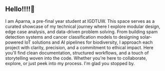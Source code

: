 ## Hello!!!!👋

I am Aparna, a pre-final year student at IGDTUW.
This space serves as a curated showcase of my technical journey where I explore modular design, edge case analysis, and data-driven problem solving. From building spam detection systems and cancer classification models to designing solar-powered IoT solutions and AI pipelines for biodiversity, I approach each project with clarity, precision, and a commitment to ethical impact. Here you'll find clean documentation, structured workflows, and a touch of storytelling woven into the code. Whether you're here to collaborate, explore, or just peek into my process. I'm glad you stopped by.

<!--
**aparnaparashar/aparnaparashar** is a ✨ _special_ ✨ repository because its `README.md` (this file) appears on your GitHub profile.

Here are some ideas to get you started:

- 🔭 I’m currently working on ...
- 🌱 I’m currently learning ...
- 👯 I’m looking to collaborate on ...
- 🤔 I’m looking for help with ...
- 💬 Ask me about ...
- 📫 How to reach me: ...
- 😄 Pronouns: ...
- ⚡ Fun fact: ...
-->
